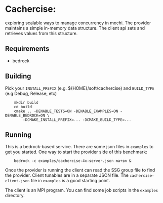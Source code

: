 # Cachercise:

exploring scalable ways to manage concurrency in mochi.  The provider maintains
a simple in-memory data structure.  The client api sets and retrieves values
from this structure.

## Requirements
- bedrock

## Building


Pick your `INSTALL_PREFIX` (e.g. ${HOME}/soft/cachercise) and `BUILD_TYPE` (e.g
Debug, Release, etc)

```
    mkdir build
    cd build
    cmake .. -DENABLE_TESTS=ON -DENABLE_EXAMPLES=ON -DENABLE_BEDROCK=ON \
        -DCMAKE_INSTALL_PREFIX=... -DCMAKE_BUILD_TYPE=...
```

## Running

This is a bedrock-based service.  There are some json files in `examples` to get you started.  One way to start the provider side of this benchmark:

```
    bedrock -c examples/cachercise-4x-server.json na+sm &
```

Once the provider is running the client can read the SSG group file to find the
provider.  Client tunables are in a separate JSON file.  The
`cachercise-client.json` file in `examples` is a good starting point.

The client is an MPI program.  You can find some job scripts in the `examples` directory.
